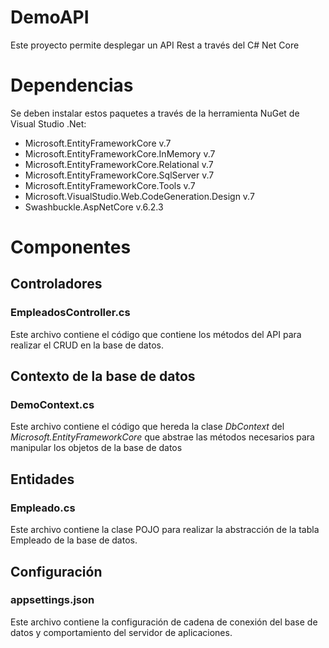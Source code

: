 # DemoAPI
Este proyecto permite desplegar un API Rest a través del C# Net Core

# Dependencias
Se deben instalar estos paquetes a través de la herramienta NuGet de Visual Studio .Net:

* Microsoft.EntityFrameworkCore v.7 
* Microsoft.EntityFrameworkCore.InMemory v.7
* Microsoft.EntityFrameworkCore.Relational v.7
* Microsoft.EntityFrameworkCore.SqlServer v.7
* Microsoft.EntityFrameworkCore.Tools v.7
* Microsoft.VisualStudio.Web.CodeGeneration.Design v.7
* Swashbuckle.AspNetCore v.6.2.3

# Componentes

## Controladores

### EmpleadosController.cs
Este archivo contiene el código que contiene los métodos del API para realizar el CRUD en la base de datos.

## Contexto de la base de datos
### DemoContext.cs
Este archivo contiene el código que hereda la clase *DbContext* del *Microsoft.EntityFrameworkCore* que abstrae las métodos necesarios para manipular los objetos de la base de datos

## Entidades
### Empleado.cs
Este archivo contiene la clase POJO para realizar la abstracción de la tabla Empleado de la base de datos.

## Configuración
### appsettings.json
Este archivo contiene la configuración de cadena de conexión del base de datos y comportamiento del servidor de aplicaciones.

